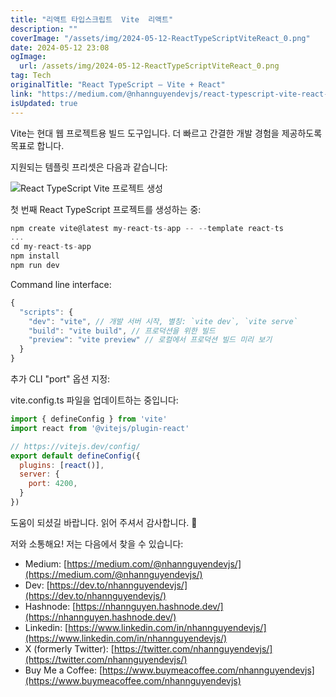 ```yaml
---
title: "리액트 타입스크립트  Vite  리액트"
description: ""
coverImage: "/assets/img/2024-05-12-ReactTypeScriptViteReact_0.png"
date: 2024-05-12 23:08
ogImage: 
  url: /assets/img/2024-05-12-ReactTypeScriptViteReact_0.png
tag: Tech
originalTitle: "React TypeScript — Vite + React"
link: "https://medium.com/@nhannguyendevjs/react-typescript-vite-react-52a8d0f57432"
isUpdated: true
---
```





Vite는 현대 웹 프로젝트용 빌드 도구입니다. 더 빠르고 간결한 개발 경험을 제공하도록 목표로 합니다.

지원되는 템플릿 프리셋은 다음과 같습니다:

![React TypeScript Vite 프로젝트 생성](/assets/img/2024-05-12-ReactTypeScriptViteReact_0.png)

첫 번째 React TypeScript 프로젝트를 생성하는 중:



```js
npm create vite@latest my-react-ts-app -- --template react-ts
...
cd my-react-ts-app
npm install
npm run dev
```

Command line interface:

```js
{
  "scripts": {
    "dev": "vite", // 개발 서버 시작, 별칭: `vite dev`, `vite serve`
    "build": "vite build", // 프로덕션을 위한 빌드
    "preview": "vite preview" // 로컬에서 프로덕션 빌드 미리 보기
  }
}
```

추가 CLI "port" 옵션 지정:



vite.config.ts 파일을 업데이트하는 중입니다:

```js
import { defineConfig } from 'vite'
import react from '@vitejs/plugin-react'

// https://vitejs.dev/config/
export default defineConfig({
  plugins: [react()],
  server: {
    port: 4200,
  }
})
```

도움이 되셨길 바랍니다. 읽어 주셔서 감사합니다. 🙏

저와 소통해요! 저는 다음에서 찾을 수 있습니다:



- Medium: [https://medium.com/@nhannguyendevjs/](https://medium.com/@nhannguyendevjs/)
- Dev: [https://dev.to/nhannguyendevjs/](https://dev.to/nhannguyendevjs/)
- Hashnode: [https://nhannguyen.hashnode.dev/](https://nhannguyen.hashnode.dev/)
- Linkedin: [https://www.linkedin.com/in/nhannguyendevjs/](https://www.linkedin.com/in/nhannguyendevjs/)
- X (formerly Twitter): [https://twitter.com/nhannguyendevjs/](https://twitter.com/nhannguyendevjs/)
- Buy Me a Coffee: [https://www.buymeacoffee.com/nhannguyendevjs](https://www.buymeacoffee.com/nhannguyendevjs)